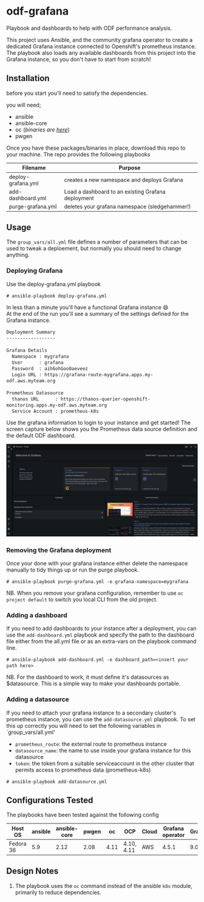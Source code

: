 # odf-grafana
Playbook and dashboards to help with ODF performance analysis.  

This project uses Ansible, and the community grafana operator to create a dedicated Grafana instance connected to Openshift's prometheus instance. The playbook also loads any available dashboards from this project into the Grafana instance, so you don't have to start from scratch!

## Installation
before you start you'll need to satisfy the dependencies.

you will need;  
* ansible
* ansible-core
* oc (*binaries are [here](https://mirror.openshift.com/pub/openshift-v4/clients/ocp/latest/)*)
* pwgen

Once you have these packages/binaries in place, download this repo to your machine. The repo provides the following playbooks

| Filename | Purpose |
|----------|---------|
| deploy-grafana.yml | creates a new namespace and deploys Grafana |
| add-dashboard.yml | Load a dashboard to an existing Grafana deployment |
| purge-grafana.yml | deletes your grafana namespace (sledgehammer!)


## Usage
The `group_vars/all.yml` file defines a number of parameters that can be used to tweak a deploement, but normally you should need to change anything.


### Deploying Grafana
Use the deploy-grafana.yml playbook
```
# ansible-playbook deploy-grafana.yml
```
In less than a minute you'll have a functional Grafana instance :smile:  
At the end of the run you'll see a summary of the settings defined for the Grafana instance.

```
Deployment Summary
------------------

Grafana Details
  Namespace : mygrafana
  User      : grafana
  Password  : aih6ohGoo0aeveez
  Login URL : https://grafana-route-mygrafana.apps.my-odf.aws.myteam.org

Prometheus Datasource
  thanos URL      : https://thanos-querier-openshift-monitoring.apps.my-odf.aws.myteam.org
  Service Account : prometheus-k8s
```
Use the grafana information to login to your instance and get started! The screen capture below shows you the Prometheus data source definition and the default ODF dashboard.

![grafana UI](assets/grafana-dashboard.gif)

### Removing the Grafana deployment

Once your done with your grafana instance either delete the namespace manually to tidy things up or run the purge playbook.

```
# ansible-playbook purge-grafana.yml -e grafana-namespace=mygrafana
```

NB. When you remove your grafana configuration, remember to use `oc project default` to switch you local CLI from the old project.

### Adding a dashboard

If you need to add dashboards to your instance after a deployment, you can use the `add-dashboard.yml` playbook and specify the path to the dashboard file either from the all.yml file or as an extra-vars on the playbook command line.

```
# ansible-playbook add-dashboard.yml -e dashboard_path=<insert your path here>
```
NB. For the dashboard to work, it must define it's datasources as $datasource. This is a simple way to make your dashboards portable.


### Adding a datasource
If you need to attach your grafana instance to a secondary cluster's prometheus instance, you can use the `add-datasource.yml` playbook. To
set this up correctly you will need to set the following variables in `group_vars/all.yml'

* `prometheus_route`: the external route to prometheus instance
* `datasource_name`: the name to use inside your grafana instance for this datasource
* `token`: the token from a suitable serviceaccount in the other cluster that permits access to prometheus data (prometheus-k8s)

```
# ansible-playbook add-datasource.yml
```


## Configurations Tested

The playbooks have been tested against the following config

| Host OS | ansible | ansible-core | pwgen | oc | OCP |Cloud | Grafana operator| Grafana |
|---------|---------|--------------|-------|----|-----|------|---------|---|
| Fedora 36 | 5.9 | 2.12 | 2.08 | 4.11 | 4.10, 4.11 | AWS | 4.5.1 | 9.0.7 |

## Design Notes

1. The playbook uses the `oc` command instead of the ansible `k8s` module, primarily to reduce dependencies. 

